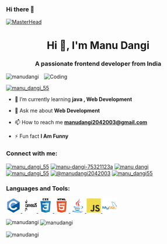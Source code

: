 ### Hi there 👋
[![MasterHead](https://1.bp.blogspot.com/-7A4WynwLsMw/XbBpCXG8fHI/AAAAAAAAMt4/u0a1bpLskYgrwGb11hSu2SDj_Mig8SXJQCLcBGAsYHQ/s1600/2000_600px.gif)](https://manudangi.io)

<h1 align="center">Hi 👋, I'm Manu Dangi</h1>
<h3 align="center">A passionate frontend developer from India</h3>
<img align="right" alt="Coding" width="400" src="https://tse3.mm.bing.net/th?id=OIP.Q5xYqsT6B7667WGE4yCUIAHaE1&pid=Api&P=0&h=180">


<p align="left"> <img src="https://komarev.com/ghpvc/?username=manudangi&label=Profile%20views&color=0e75b6&style=flat" alt="manudangi" /> </p>

<p align="left"> <a href="https://twitter.com/manu_dangi_55" target="blank"><img src="https://img.shields.io/twitter/follow/manu_dangi_55?logo=twitter&style=for-the-badge" alt="manu_dangi_55" /></a> </p>

- 🌱 I’m currently learning **java , Web Development**

- 💬 Ask me about **Web Development**

- 📫 How to reach me **manudangi2042003@gmail.com**

- ⚡ Fun fact **I Am Funny**

<h3 align="left">Connect with me:</h3>
<p align="left">
<a href="https://twitter.com/manu_dangi_55" target="blank"><img align="center" src="https://raw.githubusercontent.com/rahuldkjain/github-profile-readme-generator/master/src/images/icons/Social/twitter.svg" alt="manu_dangi_55" height="30" width="40" /></a>
<a href="https://linkedin.com/in/manu-dangi-75321123a" target="blank"><img align="center" src="https://raw.githubusercontent.com/rahuldkjain/github-profile-readme-generator/master/src/images/icons/Social/linked-in-alt.svg" alt="manu-dangi-75321123a" height="30" width="40" /></a>
<a href="https://fb.com/manu dangi" target="blank"><img align="center" src="https://raw.githubusercontent.com/rahuldkjain/github-profile-readme-generator/master/src/images/icons/Social/facebook.svg" alt="manu dangi" height="30" width="40" /></a>
<a href="https://instagram.com/manu_dangi_55" target="blank"><img align="center" src="https://raw.githubusercontent.com/rahuldkjain/github-profile-readme-generator/master/src/images/icons/Social/instagram.svg" alt="manu_dangi_55" height="30" width="40" /></a>
<a href="https://www.hackerrank.com/@manudangi2042003" target="blank"><img align="center" src="https://raw.githubusercontent.com/rahuldkjain/github-profile-readme-generator/master/src/images/icons/Social/hackerrank.svg" alt="@manudangi2042003" height="30" width="40" /></a>
<a href="https://www.leetcode.com/manu_dangi55" target="blank"><img align="center" src="https://raw.githubusercontent.com/rahuldkjain/github-profile-readme-generator/master/src/images/icons/Social/leet-code.svg" alt="manu_dangi55" height="30" width="40" /></a>
</p>

<h3 align="left">Languages and Tools:</h3>
<p align="left"> <a href="https://www.cprogramming.com/" target="_blank" rel="noreferrer"> <img src="https://raw.githubusercontent.com/devicons/devicon/master/icons/c/c-original.svg" alt="c" width="40" height="40"/> </a> <a href="https://canvasjs.com" target="_blank" rel="noreferrer"> <img src="https://raw.githubusercontent.com/Hardik0307/Hardik0307/master/assets/canvasjs-charts.svg" alt="canvasjs" width="40" height="40"/> </a> <a href="https://www.w3schools.com/css/" target="_blank" rel="noreferrer"> <img src="https://raw.githubusercontent.com/devicons/devicon/master/icons/css3/css3-original-wordmark.svg" alt="css3" width="40" height="40"/> </a> <a href="https://www.w3.org/html/" target="_blank" rel="noreferrer"> <img src="https://raw.githubusercontent.com/devicons/devicon/master/icons/html5/html5-original-wordmark.svg" alt="html5" width="40" height="40"/> </a> <a href="https://www.java.com" target="_blank" rel="noreferrer"> <img src="https://raw.githubusercontent.com/devicons/devicon/master/icons/java/java-original.svg" alt="java" width="40" height="40"/> </a> <a href="https://developer.mozilla.org/en-US/docs/Web/JavaScript" target="_blank" rel="noreferrer"> <img src="https://raw.githubusercontent.com/devicons/devicon/master/icons/javascript/javascript-original.svg" alt="javascript" width="40" height="40"/> </a> <a href="https://www.mysql.com/" target="_blank" rel="noreferrer"> <img src="https://raw.githubusercontent.com/devicons/devicon/master/icons/mysql/mysql-original-wordmark.svg" alt="mysql" width="40" height="40"/> </a> </p>

<p><img align="left" src="https://github-readme-stats.vercel.app/api/top-langs?username=manudangi&show_icons=true&locale=en&layout=compact" alt="manudangi" /></p>

<p>&nbsp;<img align="center" src="https://github-readme-stats.vercel.app/api?username=manudangi&show_icons=true&locale=en" alt="manudangi" /></p>

<p><img align="center" src="https://github-readme-streak-stats.herokuapp.com/?user=manudangi&" alt="manudangi" /></p>
